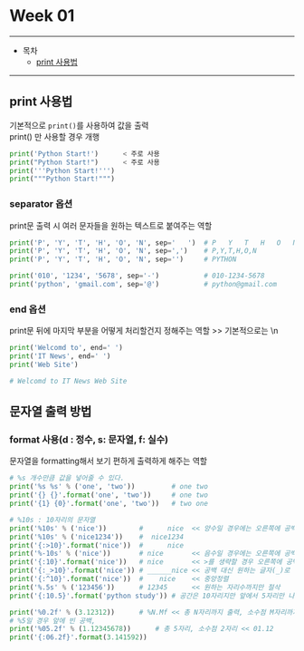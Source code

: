 # Week 01

---
- 목차
    - [print 사용법](#print)

---

<h2 id="print">print 사용법</h2>

기본적으로 ```print()```를 사용하여 값을 출력  
print() 만 사용할 경우 개행

```python
print('Python Start!')      < 주로 사용
print("Python Start!")      < 주로 사용
print('''Python Start!''')
print("""Python Start!""")
```

### separator 옵션
print문 출력 시 여러 문자들을 원하는 텍스트로 붙여주는 역할

```python
print('P', 'Y', 'T', 'H', 'O', 'N', sep='   ')  # P   Y   T   H   O   N
print('P', 'Y', 'T', 'H', 'O', 'N', sep=',')    # P,Y,T,H,O,N
print('P', 'Y', 'T', 'H', 'O', 'N', sep='')     # PYTHON

print('010', '1234', '5678', sep='-')           # 010-1234-5678
print('python', 'gmail.com', sep='@')           # python@gmail.com
```

### end 옵션
print문 뒤에 마지막 부분을 어떻게 처리할건지 정해주는 역할 >> 기본적으로는 \n

```python
print('Welcomd to', end=' ')
print('IT News', end=' ')
print('Web Site')

# Welcomd to IT News Web Site
```

## 문자열 출력 방법
### format 사용(d : 정수, s: 문자열, f: 실수)
문자열을 formatting해서 보기 편하게 출력하게 해주는 역할

```python
# %s 개수만큼 값을 넣어줄 수 있다.
print('%s %s' % ('one', 'two'))         # one two
print('{} {}'.format('one', 'two'))     # one two
print('{1} {0}'.format('one', 'two'))   # two one

# %10s : 10자리의 문자열
print('%10s' % ('nice'))        #      nice  << 양수일 경우에는 오른쪽에 공백 
print('%10s' % ('nice1234'))    #  nice1234
print('{:>10}'.format('nice'))  #      nice
print('%-10s' % ('nice'))       # nice       << 음수일 경우에는 오른쪽에 공백 채움
print('{:10}'.format('nice'))   # nice       << >를 생략할 경우 오른쪽에 공백 채움
print('{:_>10}'.format('nice')) # ______nice << 공백 대신 원하는 글자(_)로 채움
print('{:^10}'.format('nice'))  #    nice    << 중앙정렬
print('%.5s' % ('123456'))      # 12345      << 원하는 자리수까지만 절삭
print('{:10.5}'.format('python study')) # 공간은 10자리지만 앞에서 5자리만 나와라

print('%0.2f' % (3.12312))      # %N.Mf << 총 N자리까지 출력, 소수점 M자리까지 나오게
# %5일 경우 앞에 빈 공백, 
print('%05.2f' % (1.12345678))      # 총 5자리, 소수점 2자리 << 01.12
print('{:06.2f}'.format(3.141592))
```